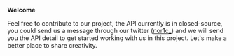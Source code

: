 <b>Welcome</b>
<br>

Feel free to contribute to our project, the API currently is in closed-source, you could send us a message through our twitter ([nor1c_](https://twitter.com/nor1c_)) and we will send you the API detail to get started working with us in this project. Let's make a better place to share creativity.
